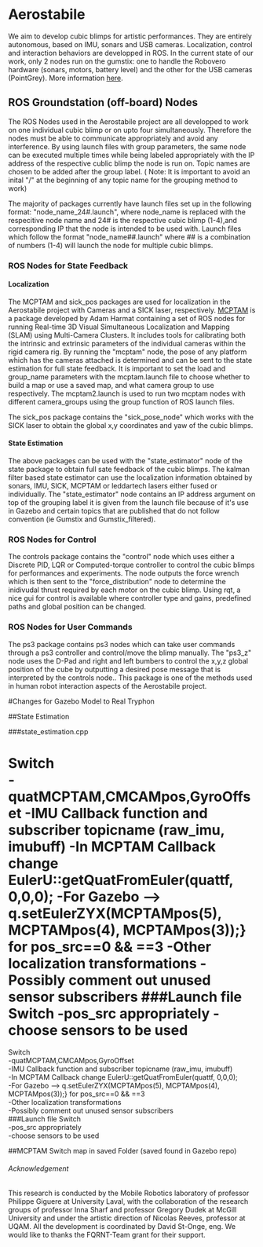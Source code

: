 

# Aerostabile
We aim to develop cubic blimps for artistic performances. They are entirely autonomous, based on IMU, sonars and USB cameras. Localization, control and interaction behaviors are developped in ROS. In the current state of our work, only 2 nodes run on the gumstix: one to handle the Robovero hardware (sonars, motors, battery level) and the other for the USB cameras (PointGrey). More information [here](http://robot.gmc.ulaval.ca/en/research/theme409.html).

## ROS Groundstation (off-board) Nodes

The ROS Nodes used in the Aerostabile project are all developped to work on one individual cubic blimp or on upto four simultaneously.  Therefore the nodes must be able to communicate appropriately and avoid any interference. By using launch files with group parameters, the same node can be executed multiple times while being labeled appropriately with the IP address of the respective cublic blimp the node is run on.  Topic names are chosen to be added after the group label. ( Note: It is important to avoid an inital "/" at the beginning of any topic name for the grouping method to work)

The majority of packages currently have launch files set up in the following format:  "node_name_24#.launch", where node_name is replaced with the respecitive node name and 24# is the respective cubic blimp (1-4),and corresponding IP that the node is intended to be used with. Launch files which follow the format "node_name##.launch" where ## is a combination of numbers (1-4) will launch the node for multiple cubic blimps.

### ROS Nodes for State Feedback

#### Localization 

The MCPTAM and sick_pos packages are used  for localization in the Aerostabile project with Cameras and a SICK laser, respectively. 
 [MCPTAM](https://github.com/aharmat/mcptam) is a package developed by Adam Harmat containing a set of ROS nodes for running Real-time 3D Visual Simultaneous Localization and Mapping (SLAM) using Multi-Camera Clusters. It includes tools for calibrating both the intrinsic and extrinsic parameters of the individual cameras within the rigid camera rig. By running the "mcptam" node, the pose of any platform which has the cameras attached is determined and can be sent to the state estimation for full state feedback. It is important to set the load and group_name parameters with the mcptam.launch file to choose whether to build a map or use a saved map, and what camera group to use respectively.  The mcptam2.launch is used to run two mcptam nodes with different camera_groups using the group function of ROS launch files.

 The sick_pos package contains the "sick_pose_node" which works with the SICK laser to obtain the global x,y coordinates and yaw of the cubic blimps.

#### State Estimation

The above packages can be used with the "state_estimator" node of the state package to obtain full sate feedback of the cubic blimps. The kalman filter based state estimator can use the localization information obtained by sonars, IMU, SICK, MCPTAM or leddartech lasers either fused or individually.  The "state_estimator" node contains an IP address argument  on top of the grouping label it is given from the launch file because of it's use in Gazebo and certain topics that are published that do not follow convention (ie Gumstix and Gumstix_filtered).  

### ROS Nodes for Control

The controls package contains the "control" node which uses either a Discrete PID, LQR or Computed-torque controller to control the cubic blimps for performances and experiments.  The node outputs the force wrench which is then sent to the "force_distribution" node to determine the inidivudal thrust required by each motor on the cubic blimp.  Using rqt, a nice gui for control is available where controller type and gains, predefined paths and global position can be changed.  

### ROS Nodes for User Commands

The ps3 package contains  ps3 nodes which can take user commands through a ps3 controller and control/move the blimp manually.  The "ps3_z" node uses the D-Pad and right and left bumbers to control the x,y,z global position of the cube by outputting a desired pose message that is interpreted by the controls node..   This package is one of the methods used in human robot interaction aspects of the Aerostabile project.

#Changes for Gazebo Model to Real Tryphon

##State Estimation

###state_estimation.cpp

Switch  
-quatMCPTAM,CMCAMpos,GyroOffset
-IMU Callback function and subscriber topicname (raw_imu, imubuff)
-In MCPTAM Callback change EulerU::getQuatFromEuler(quattf, 0,0,0);
-For Gazebo --> q.setEulerZYX(MCPTAMpos(5), MCPTAMpos(4), MCPTAMpos(3));} for pos_src==0 && ==3
-Other localization transformations
-Possibly comment out unused sensor subscribers
###Launch file
Switch
-pos_src appropriately
-choose sensors to be used
=======
Switch       
-quatMCPTAM,CMCAMpos,GyroOffset    
-IMU Callback function and subscriber topicname (raw_imu, imubuff)   
-In MCPTAM Callback change EulerU::getQuatFromEuler(quattf, 0,0,0);    
-For Gazebo --> q.setEulerZYX(MCPTAMpos(5), MCPTAMpos(4), MCPTAMpos(3));} for pos_src==0 && ==3    
-Other localization transformations    
-Possibly comment out unused sensor subscribers   
###Launch file
Switch    
-pos_src appropriately    
-choose sensors to be used   


##MCPTAM
Switch map in saved Folder (saved found in Gazebo repo) 

###### Acknowledgement
This research is conducted by the Mobile Robotics laboratory of professor Philippe Giguere at University Laval, with the collaboration of the research groups of professor Inna Sharf and professor Gregory Dudek at McGill University and under the artistic direction of Nicolas Reeves, professor at UQAM. All the development is coordinated by David St-Onge, eng. We would like to thanks the FQRNT-Team grant for their support.
